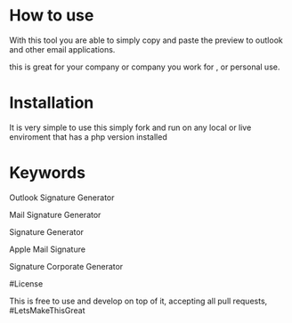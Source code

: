 # How to use

With this tool you are able to simply copy and paste the preview to outlook and other email applications.

this is great for your company or company you work for , or personal use.


# Installation

It is very simple to use this simply fork and run on any local or live enviroment that has a php version installed

# Keywords

Outlook Signature Generator 

Mail Signature Generator

Signature Generator

Apple Mail Signature

Signature Corporate Generator

#License

This is free to use and develop on top of it, accepting all pull requests, #LetsMakeThisGreat





